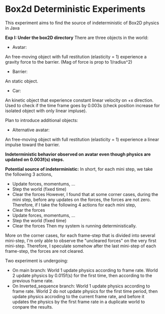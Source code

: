 ﻿# Box2d Deterministic Experiments
 
This experiment aims to find the source of indeterministic of Box2D physics in Java

**Exp I: Under the box2D directory**
There are three objects in the world: 
- Avatar:

An free-moving object with full restitution (elasticity = 1) experience a gravity force to the barrier. (Mag of force is prop to 1/radius^2)
- Barrier:

An static object.
- Car:

An kinetic object that experience constant linear velocity on +x direction. 
Used to check if the time frame goes by 0.003s (check position increase for isolated object with only linear impluse).

Plan to introduce additional objects:
- Alternative avatar:

An free-moving object with full restitution (elasticity = 1) experience a linear impulse toward the barrier. 

**Indeterministic behavior observed on avatar even though physics are updated on 0.003f(s) steps.**

**Potential source of indeterministic:**
In short, for each mini step, we take the following 3 actions,
- Update forces, momentums, ...
- Step the world (fixed time)
- Clear the forces
However, I found that at some corner cases, during the mini step, before any updates on the forces, the forces are not zero. Therefore, if I take the following 4 actions for each mini step,
- Clear the forces
- Update forces, momentums, ...
- Step the world (fixed time)
- Clear the forces
Then my system is running deterministically.

More on the corner cases, for each frame-step that is divided into several mini-step, I'm only able to observe the "uncleared forces" on the very first mini-step. Therefore, I speculate somehow after the last mini-step of each frame-step, the forces are not cleared. 

Two experiment is undergoing:
- On main branch:
World 1 update physics according to frame rate.
World 2 update physics by 0.015f(s) for the first time, then according to the previous frame rate.
- On Inverted_sequence branch:
World 1 update physics according to frame rate.
World 2 do not update physics for the first time period, then update physics accroding to the current frame rate, and before it updates the physics by the first frame rate in a duplicate world to conpare the results.



